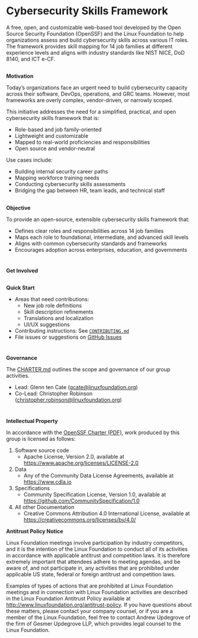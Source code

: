 # **Cybersecurity Skills Framework**

A free, open, and customizable web-based tool developed by the Open Source Security Foundation (OpenSSF) and the Linux Foundation to help organizations assess and build cybersecurity skills across various IT roles. The framework provides skill mapping for 14 job families at different experience levels and aligns with industry standards like NIST NICE, DoD 8140, and ICT e-CF.

## 
**Motivation**

Today’s organizations face an urgent need to build cybersecurity capacity across their software, DevOps, operations, and GRC teams. However, most frameworks are overly complex, vendor-driven, or narrowly scoped.

This initiative addresses the need for a simplified, practical, and open cybersecurity skills framework that is:

- Role-based and job family-oriented
- Lightweight and customizable
- Mapped to real-world proficiencies and responsibilities
- Open source and vendor-neutral

Use cases include:

- Building internal security career paths
- Mapping workforce training needs
- Conducting cybersecurity skills assessments
- Bridging the gap between HR, team leads, and technical staff

## 
**Objective**

To provide an open-source, extensible cybersecurity skills framework that:

- Defines clear roles and responsibilities across 14 job families
- Maps each role to foundational, intermediate, and advanced skill levels
- Aligns with common cybersecurity standards and frameworks
- Encourages adoption across enterprises, education, and governments


# 
**Get Involved**

## 
### 
**Quick Start**

*   Areas that need contributions:
    - New job role definitions
    - Skill description refinements
    - Translations and localization
    - UI/UX suggestions
*   Contributing instructions: See [`CONTRIBUTING.md`](./CONTRIBUTING.md)
*   File issues or suggestions on [GitHub Issues](https://github.com/ossf/cybersecurity-skills-framework/issues)

# 
**Governance**

The [CHARTER.md](https://github.com/ossf/project-template/blob/main/CHARTER.md) outlines the scope and governance of our group activities.

*   Lead: Glenn ten Cate (gcate@linuxfoundation.org)
*   Co-Lead: Christopher Robinson (christopher.robinson@linuxfoundation.org)

#
**Intellectual Property**

In accordance with the [OpenSSF Charter (PDF)](https://charter.openssf.org/), work produced by this group is licensed as follows:

1. Software source code  
   * Apache License, Version 2.0, available at https://www.apache.org/licenses/LICENSE-2.0
2. Data  
   * Any of the Community Data License Agreements, available at https://www.cdla.io
3. Specifications  
   * Community Specification License, Version 1.0, available at https://github.com/CommunitySpecification/1.0
4. All other Documentation  
   * Creative Commons Attribution 4.0 International License, available at https://creativecommons.org/licenses/by/4.0/

**Antitrust Policy Notice**

Linux Foundation meetings involve participation by industry competitors, and it is the intention of the Linux Foundation to conduct all of its activities in accordance with applicable antitrust and competition laws. It is therefore extremely important that attendees adhere to meeting agendas, and be aware of, and not participate in, any activities that are prohibited under applicable US state, federal or foreign antitrust and competition laws.

Examples of types of actions that are prohibited at Linux Foundation meetings and in connection with Linux Foundation activities are described in the Linux Foundation Antitrust Policy available at http://www.linuxfoundation.org/antitrust-policy. If you have questions about these matters, please contact your company counsel, or if you are a member of the Linux Foundation, feel free to contact Andrew Updegrove of the firm of Gesmer Updegrove LLP, which provides legal counsel to the Linux Foundation.
